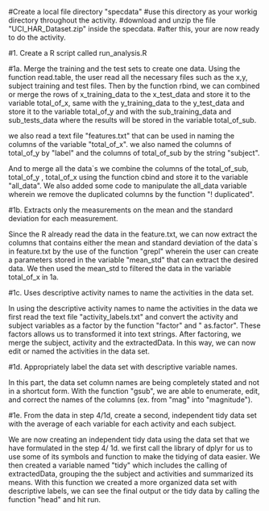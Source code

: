 #Create a local file directory "specdata"
#use this directory as your workig directory throughout the activity. 
#download and unzip the file "UCI_HAR_Dataset.zip" inside the specdata. 
#after this, your are now ready to do the activity. 

#1. Create a R script called run_analysis.R

#1a. Merge the training and the test sets to create one data. 
  Using the function read.table, the user read all the necessary files such as the x,y, subject training and test files. Then by the function rbind, we can combined or merge the rows of x_training_data to the x_test_data and store it to the variable total_of_x, same with the   y_training_data to the y_test_data and store it to the variable total_of_y and with the sub_training_data and sub_tests_data where the results will be stored in the variable total_of_sub. 
  
  we also read a text file "features.txt" that can be used in naming the columns of the variable "total_of_x". we also named the columns of total_of_y by "label" and the columns of total_of_sub by the string "subject". 
  
  And to merge all the data`s we combine the columns of the total_of_sub, total_of_y , total_of_x using the function cbind and store it to the variable "all_data". We also added some code to manipulate the all_data variable wherein we remove the duplicated columns by the function "! duplicated". 
  
#1b. Extracts only the measurements on the mean and the standard deviation for each measurement. 

  Since the R already read the data in the feature.txt, we can now extract the columns that contains either the mean and standard deviation of the data`s in feature.txt by the use of the function "grepl" wherein the user can create a parameters stored in the variable "mean_std" that can extract the desired data. We then used the mean_std to filtered the data in the variable total_of_x in 1a. 

#1c. Uses descriptive activity names to name the activities in the data set. 

  In using the descriptive activity names to name the activities in the data we first read the text file "activity_labels.txt" and convert the activity and subject variables as a factor by the function "factor" and " as.factor". These factors allows us to transformed it into text strings. 
After factoring, we merge the subject, activity and the extractedData. In this way, we can now edit or named the activities in the data set. 

#1d. Appropriately label the data set with descriptive variable names. 

  In this part, the data set column names are being completely stated and not in a shortcut form. With the function "gsub", we are able to enumerate, edit, and correct the names of the columns (ex. from "mag" into "magnitude").
  
#1e. From the data in step 4/1d, create a second, independent tidy data set with the average of each variable for each activity and each subject.

  We are now creating an independent tidy data using the data set that we have formulated in the step 4/ 1d. we first call the library of dplyr for us to use some of its symbols and function to make the tidying of data easier. We then created a variable named "tidy" which includes the calling of extractedData, grouping the the subject and activities and summarized its means. With this function we created a more organized data set with descriptive labels, we can see the final output or the tidy data by calling the function "head" and hit run. 

  

  
